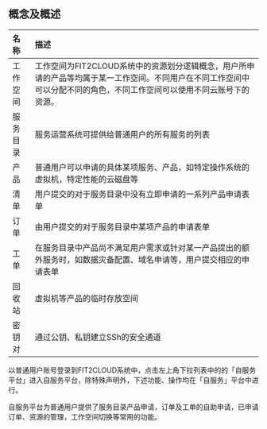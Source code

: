 ##  概念及概述

| **名称** | **描述** |
| :--- | :--- |
| 工作空间 | 工作空间为FIT2CLOUD系统中的资源划分逻辑概念，用户所申请的产品等均属于某一工作空间。不同用户在不同工作空间中可以分配不同的角色，不同工作空间可以使用不同云账号下的资源。 |
| 服务目录 | 服务运营系统可提供给普通用户的所有服务的列表 |
| 产品 | 普通用户可以申请的具体某项服务、产品，如特定操作系统的虚拟机，特定性能的云磁盘等 |
| 清单 | 用户提交的对于服务目录中没有立即申请的一系列产品申请表单 |
| 订单 | 由用户提交的对于服务目录中某项产品的申请表单 |
| 工单 | 在服务目录中产品尚不满足用户需求或针对某一产品提出的额外服务时，如数据灾备配置、域名申请等，用户提交相应的申请表单 |
| 回收站 | 虚拟机等产品的临时存放空间 |
| 密钥对 | 通过公钥、私钥建立SSh的安全通道 |

以普通用户账号登录到FIT2CLOUD系统中，点击左上角下拉列表中的的「自服务平台」进入自服务平台，除特殊声明外，下述功能、操作均在「自服务」平台中进行。

自服务平台为普通用户提供了服务目录产品申请，订单及工单的自助申请，已申请订单、资源的管理，工作空间切换等常用的功能。